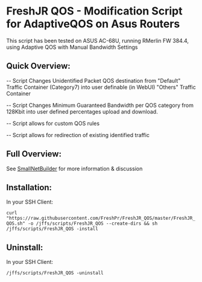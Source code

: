 # FreshJR QOS - Modification Script for AdaptiveQOS on Asus Routers

This script has been tested on ASUS AC-68U, running RMerlin FW 384.4, using Adaptive QOS with Manual Bandwidth Settings

## Quick Overview:

-- Script Changes Unidentified Packet QOS destination from "Default" Traffic Container (Category7) into user definable (in WebUI) "Others" Traffic Container

-- Script Changes Minimum Guaranteed Bandwidth per QOS category from 128Kbit into user defined percentages upload and download.

-- Script allows for custom QOS rules 

-- Script allows for redirection of existing identified traffic

## Full Overview:

See <a href="https://www.snbforums.com/threads/release-freshjr-adaptive-qos-improvements-custom-rules-and-inner-workings.36836/" rel="nofollow">SmallNetBuilder</a> for more information & discussion

## Installation:

In your SSH Client:

``` curl "https://raw.githubusercontent.com/FreshPr/FreshJR_QOS/master/FreshJR_QOS.sh" -o /jffs/scripts/FreshJR_QOS --create-dirs && sh /jffs/scripts/FreshJR_QOS -install ```

## Uninstall:

In your SSH Client:

``` /jffs/scripts/FreshJR_QOS -uninstall ```
